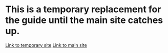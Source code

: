 # This is a temporary replacement for the guide until the main site catches up.

[Link to temporary site](https://rdmaw.github.io/temp-er-cheat-sheet/)
[Link to main site](https://eldenring.redmaw.dev)
